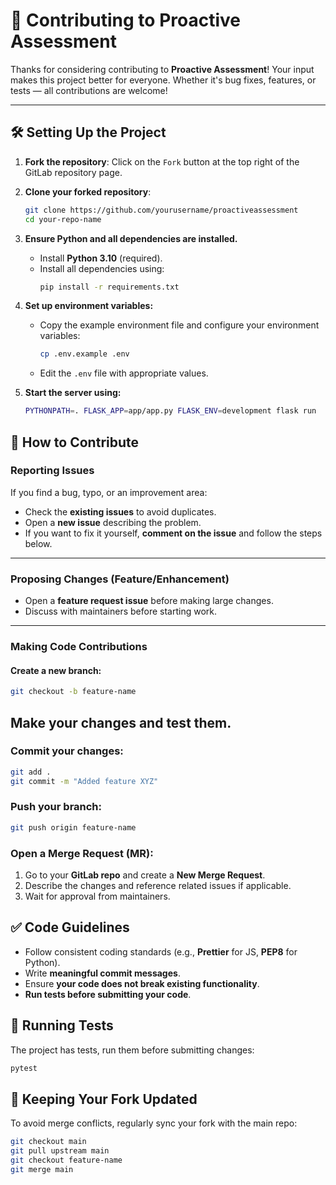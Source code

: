# 🤝 Contributing to Proactive Assessment

Thanks for considering contributing to **Proactive Assessment**! Your input makes this project better for everyone. Whether it's bug fixes, features, or tests — all contributions are welcome!

---

## 🛠 Setting Up the Project

1. **Fork the repository**: Click on the `Fork` button at the top right of the GitLab repository page.
2. **Clone your forked repository**:
   ```bash
   git clone https://github.com/yourusername/proactiveassessment
   cd your-repo-name
3. **Ensure Python and all dependencies are installed.**
   - Install **Python 3.10** (required).
   - Install all dependencies using:
     ```bash
     pip install -r requirements.txt
     ```

4. **Set up environment variables:**
   - Copy the example environment file and configure your environment variables:
     ```bash
     cp .env.example .env
     ```
   - Edit the `.env` file with appropriate values.

5. **Start the server using:**
   ```bash
   PYTHONPATH=. FLASK_APP=app/app.py FLASK_ENV=development flask run
   ```

## 📌 How to Contribute

###  Reporting Issues
If you find a bug, typo, or an improvement area:

- Check the **existing issues** to avoid duplicates.
- Open a **new issue** describing the problem.
- If you want to fix it yourself, **comment on the issue** and follow the steps below.

---

###  Proposing Changes (Feature/Enhancement)
- Open a **feature request issue** before making large changes.
- Discuss with maintainers before starting work.

---

###  Making Code Contributions

#### **Create a new branch:**
```bash
git checkout -b feature-name
```

## **Make your changes and test them.**

### **Commit your changes:**
```bash
git add .
git commit -m "Added feature XYZ"
```
### **Push your branch:**
```bash
git push origin feature-name
```
### **Open a Merge Request (MR):**

1. Go to your **GitLab repo** and create a **New Merge Request**.
2. Describe the changes and reference related issues if applicable.
3. Wait for approval from maintainers.
 

## ✅ Code Guidelines

- Follow consistent coding standards (e.g., **Prettier** for JS, **PEP8** for Python).
- Write **meaningful commit messages**.
- Ensure **your code does not break existing functionality**.
- **Run tests before submitting your code**.

## 🧪 Running Tests

The project has tests, run them before submitting changes:
```bash
pytest
```

## 🔄 Keeping Your Fork Updated

To avoid merge conflicts, regularly sync your fork with the main repo:
``` bash
git checkout main
git pull upstream main
git checkout feature-name
git merge main
```